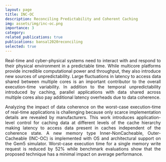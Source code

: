 ```yaml
---
layout: page
title: INC-OC
description: Reconciling Predictability and Coherent Caching
img: assets/img/inc-oc.png
importance: 3
category: 
related_publications: true
publications: bansal2020reconciling
selected: true
---
```


<div style="text-align: justify;">

<p>
Real-time and cyber-physical systems
need to interact with and respond to their physical
environment in a predictable time. While multicore
platforms provide incredible computational power and
throughput, they also introduce new sources of unpredictability.
Large fluctuations in latency to access data
shared between multiple cores is an important contributor
to the overall execution-time variability. In addition
to the temporal unpredictability introduced by
caching, parallel applications with data shared across
multiple cores also pay additional latency overheads
due to data coherence.
</p>

<p>
Analyzing the impact of data coherence on the worst-case
execution-time of real-time applications is challenging
because only scarce implementation details
are revealed by manufacturers. This work introduces
application-level control for caching data at different
levels of the cache hierarchy making latency to access data present in
caches independent of the coherence state. 
A new memory type Inner-NonCacheable, Outer-Cacheable (INC-OC) is
implemented with OS and architectural support on the Gem5 simulator.
Worst-case execution time for a single memory write request
is reduced by 52% while benchmark evaluations show that
the proposed technique has a minimal impact on average
performance.
</p>

</div>

<br>